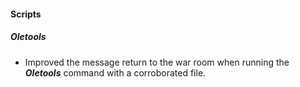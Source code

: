
#### Scripts

##### Oletools

- Improved the message return to the war room when running the ***Oletools*** command with a corroborated file.
